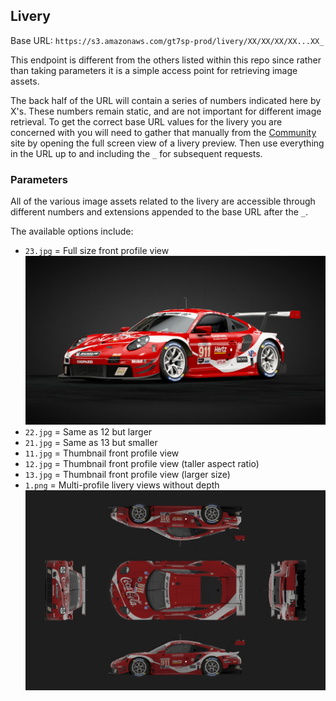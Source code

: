 ## Livery

Base URL: `https://s3.amazonaws.com/gt7sp-prod/livery/XX/XX/XX/XX...XX_`

This endpoint is different from the others listed within this repo since rather than taking parameters it is a simple access point for retrieving image assets. 

The back half of the URL will contain a series of numbers indicated here by X's. These numbers remain static, and are not important for different image retrieval. To get the correct base URL values for the livery you are concerned with you will need to gather that manually from the [Community](https://www.gran-turismo.com/us/gtsport/user/discover/search/carLivery/livery/2937223/1/8575500274217550897) site by opening the full screen view of a livery preview. Then use everything in the URL up to and including the `_` for subsequent requests.

### Parameters

All of the various image assets related to the livery are accessible through different numbers and extensions appended to the base URL after the `_`. 

The available options include:

* `23.jpg` = Full size front profile view
    ![Full Size Livery](../Images/8575500274217550897_23.jpg)
* `22.jpg` = Same as 12 but larger
* `21.jpg` = Same as 13 but smaller
* `11.jpg` = Thumbnail front profile view
* `12.jpg` = Thumbnail front profile view (taller aspect ratio)
* `13.jpg` = Thumbnail front profile view (larger size)
* `1.png`  = Multi-profile livery views without depth
    ![Multi-Angle Livery](../Images/8575500274217550897_1.png)
